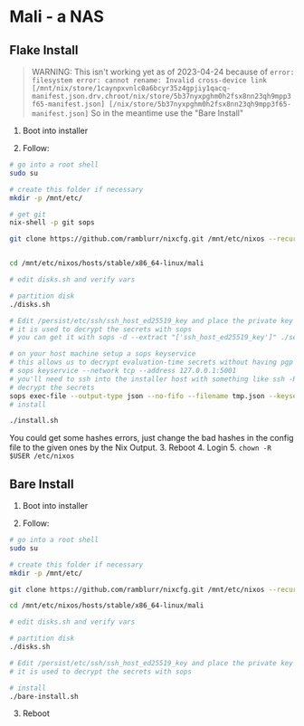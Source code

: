 # Mali - a NAS

## Flake Install

> WARNING: This isn't working yet as of 2023-04-24 because of
> ```error: filesystem error: cannot rename: Invalid cross-device link [/mnt/nix/store/1caynpxvnlc0a6bcyr35z4gpjiy1qacq-manifest.json.drv.chroot/nix/store/5b37nyxpghm0h2fsx8nn23qh9mpp3f65-manifest.json] [/nix/store/5b37nyxpghm0h2fsx8nn23qh9mpp3f65-manifest.json]```
> So in the meantime use the "Bare Install"


1. Boot into installer

2. Follow:
  ``` sh
  # go into a root shell
  sudo su

  # create this folder if necessary
  mkdir -p /mnt/etc/

  # get git
  nix-shell -p git sops

  git clone https://github.com/ramblurr/nixcfg.git /mnt/etc/nixos --recurse-submodules


  cd /mnt/etc/nixos/hosts/stable/x86_64-linux/mali

  # edit disks.sh and verify vars

  # partition disk
  ./disks.sh

  # Edit /persist/etc/ssh/ssh_host_ed25519_key and place the private key
  # it is used to decrypt the secrets with sops
  # you can get it with sops -d --extract "['ssh_host_ed25519_key']" ./secrets.sops.yaml

  # on your host machine setup a sops keyservice
  # this allows us to decrypt evaluation-time secrets without having pgp or keys installed on the to-be-installed nixos host
  # sops keyservice --network tcp --address 127.0.0.1:5001
  # you'll need to ssh into the installer host with something like ssh -R 5001:127.0.0.1:5001 nixos
  # decrypt the secrets
  sops exec-file --output-type json --no-fifo --filename tmp.json --keyservice tcp://127.0.0.1:5001 secrets.sops.yaml "SOPS_SECRETS_FILE={} $(which bash)"
  # install

  ./install.sh

  ```

  You could get some hashes errors, just change the bad hashes in the config file
  to the given ones by the Nix Output.
3. Reboot
4. Login
5. `chown -R $USER /etc/nixos`
## Bare Install

1. Boot into installer

2. Follow:
  ``` sh
  # go into a root shell
  sudo su

  # create this folder if necessary
  mkdir -p /mnt/etc/

  git clone https://github.com/ramblurr/nixcfg.git /mnt/etc/nixos --recurse-submodules

  cd /mnt/etc/nixos/hosts/stable/x86_64-linux/mali

  # edit disks.sh and verify vars

  # partition disk
  ./disks.sh

  # Edit /persist/etc/ssh/ssh_host_ed25519_key and place the private key
  # it is used to decrypt the secrets with sops

  # install
  ./bare-install.sh

  ```
3. Reboot
